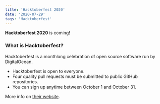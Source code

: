 ```yaml
---
title: 'Hacktoberfest 2020'
date: '2020-07-29'
tags: 'Hacktoberfest'
---
```


**Hacktoberfest 2020** is coming! 

### What is Hacktoberfest?
Hacktoberfest is a monthlong celebration of open source software run by DigitalOcean.

- Hacktoberfest is open to everyone.
- Four quality pull requests must be submitted to public GitHub repositories.
- You can sign up anytime between October 1 and October 31.

More info on <a href="https://hacktoberfest.digitalocean.com/" target="_blank">their website</a>.